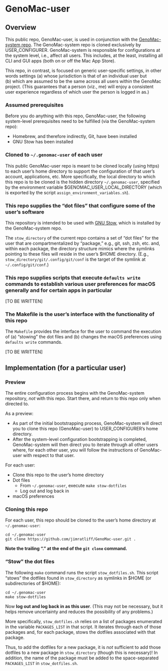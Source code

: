 # GenoMac-user
## Overview
This public repo, GenoMac-user, is used in conjunction with the [GenoMac-system repo](https://github.com/jimratliff/GenoMac-system). The GenoMac-system repo is cloned exclusively by USER_CONFIGURER. GenoMac-system is responsible for configurations at the system level, i.e., affect all users. This includes, at the least, installing all CLI and GUI apps (both on or off the Mac App Store).

This repo, in contrast, is focused on generic user-specific settings, in other words settings (a) whose jurisdiction is that of an individual user but (b) which are assumed to be the same across all users within the GenoMac project. (This guarantees that a person (viz., me) will enjoy a consistent user experience regardless of which user the person is logged in as.)

### Assumed prerequisites
Before you do anything with this repo, GenoMac-user, the following system-level prerequisites need to be fulfilled (via the GenoMac-system repo):
- Homebrew, and therefore indirectly, Git, have been installed
- GNU Stow has been installed

### Cloned to `~/.genomac-user` of each user

This public GenoMac-user repo is meant to be cloned locally (using https) to each user’s home directory to support the configuration of that user’s account, applications, etc. More specifically, the local directory to which this repo is to be cloned is the hidden directory `~/.genomac-user`, specified by the environment variable $GENOMAC_USER_LOCAL_DIRECTORY (which is exported by the script `assign_environment_variables.sh`).

### This repo supplies the “dot files” that configure some of the user’s software

This repository is intended to be used with [GNU Stow](https://www.gnu.org/software/stow/), which is installed by the GenoMac-system repo.

The `stow_directory` of the current repo contains a set of “dot files” for the user that are compartmentalized by “package,” e.g., git, ssh, zsh, etc. and, within each package, the directory structure mimics where the symlinks pointing to these files will reside in the user’s $HOME directory. (E.g., `stow_directory/git/.config/git/conf` is the target of the symlink at `~/.config/git/conf`.)

### This repo supplies scripts that execute `defaults write` commands to establish various user preferences for macOS generally and for certain apps in particular

[TO BE WRITTEN]

### The Makefile is the user’s interface with the functionality of this repo

The `Makefile` provides the interface for the user to command the execution of (a) “stowing”
the dot files and (b) changes the macOS preferences using `defaults write` commands.

[TO BE WRITTEN]

## Implementation (for a particular user)
### Preview
The entire configuration process begins with the GenoMac-system repository, *not* with this repo. Start there, and return to this repo only when directed to.

As a preview:
- As part of the initial bootstrapping process, GenoMac-system will direct you to clone this repo (GenoMac-user) to USER_CONFIGURER’s home directory.
- After the system-level configuration bootstrapping is completed, GenoMac-system will then direct you to iterate through all other users where, for each other user, you will follow the instructions of GenoMac-user
with respect to that user.

For each user:
- Clone this repo to the user’s home directory
- Dot files
    - From `~/.genomac-user`, execute `make stow-dotfiles`
    - Log out and log back in
- macOS preferences
    

### Cloning this repo
For each user, this repo should be cloned to the user’s home directory at `~/.genomac-user`:

```shell
cd ~/.genomac-user
git clone https://github.com/jimratliff/GenoMac-user.git .
```
**Note the trailing “.” at the end of the `git clone` command.**

### “Stow” the dot files
The following `make` command runs the script `stow_dotfiles.sh`. This script “stows” the dotfiles found in `stow_directory` as symlinks in $HOME (or subdirectories of $HOME):

```shell
cd ~/.genomac-user
make stow-dotfiles
```

Now **log out and log back in as this user**. (This may not be necessary, but it helps remove uncertainty and reduces the possibility of any problems.)


More specifically, `stow_dotfiles.sh` relies on a list of packages enumerated in the variable `PACKAGES_LIST` in that script. It iterates through each of those packages and, for each package, stows the dotfiles associated with that package.

Thus, to add the dotfiles for a new package, it is *not* sufficient to add those dotfiles to a new package in `stow_directory` (though this is necessary)! In addition, the name of the package must be added to the space-separated `PACKAGES_LIST` in `stow_dotfiles.sh`.
